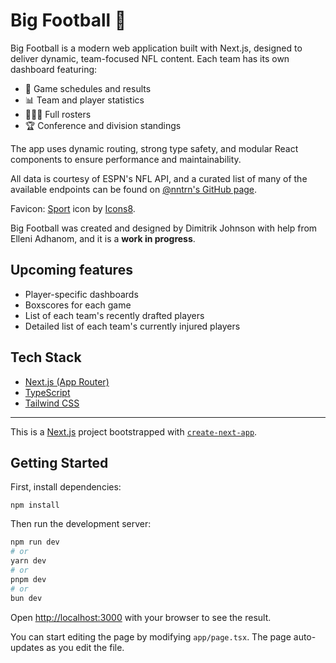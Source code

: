 # Big Football 🏈

Big Football is a modern web application built with Next.js, designed to deliver dynamic, team-focused NFL content. Each team has its own dashboard featuring:

- 📅 Game schedules and results
- 📊 Team and player statistics
- 🧑‍🤝‍🧑 Full rosters
- 🏆 Conference and division standings

The app uses dynamic routing, strong type safety, and modular React components to ensure performance and maintainability. 

All data is courtesy of ESPN's NFL API, and a curated list of many of the available endpoints can be found on [@nntrn's GitHub page](https://gist.github.com/nntrn/ee26cb2a0716de0947a0a4e9a157bc1c#scoreboard-api).

Favicon: [Sport](https://icons8.com/icon/W2pGKt6brLlk/sport) icon by [Icons8](https://icons8.com).

Big Football was created and designed by Dimitrik Johnson with help from Elleni Adhanom, and it is a **work in progress**.

## Upcoming features
- Player-specific dashboards
- Boxscores for each game
- List of each team's recently drafted players
- Detailed list of each team's currently injured players

## Tech Stack

- [Next.js (App Router)](https://nextjs.org/)
- [TypeScript](https://www.typescriptlang.org/)
- [Tailwind CSS](https://tailwindcss.com/)

--------------------------------------

This is a [Next.js](https://nextjs.org/) project bootstrapped with [`create-next-app`](https://github.com/vercel/next.js/tree/canary/packages/create-next-app).

## Getting Started

First, install dependencies:

```
npm install
```

Then run the development server:

```bash
npm run dev
# or
yarn dev
# or
pnpm dev
# or
bun dev
```

Open [http://localhost:3000](http://localhost:3000) with your browser to see the result.

You can start editing the page by modifying `app/page.tsx`. The page auto-updates as you edit the file.
